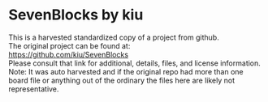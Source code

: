 
# SevenBlocks by kiu  
This is a harvested standardized copy of a project from github.  
The original project can be found at:  
https://github.com/kiu/SevenBlocks  
Please consult that link for additional, details, files, and license information.  
Note: It was auto harvested and if the original repo had more than one board file or anything out of the ordinary the files here are likely not representative.  
    